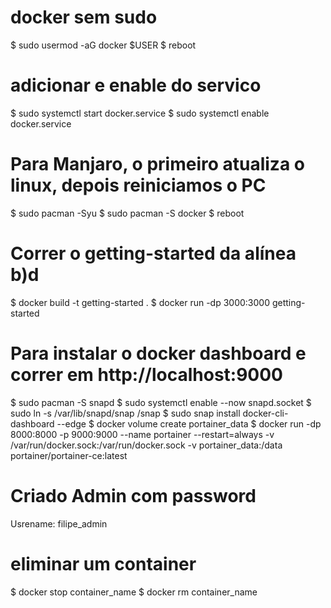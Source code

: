 # docker sem sudo
$ sudo usermod -aG docker $USER
$ reboot

# adicionar e enable do servico
$ sudo systemctl start docker.service
$ sudo systemctl enable docker.service

# Para Manjaro, o primeiro atualiza o linux, depois reiniciamos o PC
$ sudo pacman -Syu 
$ sudo pacman -S docker
$ reboot

# Correr o getting-started da alínea b)d
$ docker build -t getting-started .
$ docker run -dp 3000:3000 getting-started

# Para instalar o docker dashboard e correr em http://localhost:9000
$ sudo pacman -S snapd
$ sudo systemctl enable --now snapd.socket
$ sudo ln -s /var/lib/snapd/snap /snap
$ sudo snap install docker-cli-dashboard --edge
$ docker volume create portainer_data
$ docker run -dp 8000:8000 -p 9000:9000 --name portainer --restart=always -v /var/run/docker.sock:/var/run/docker.sock -v portainer_data:/data portainer/portainer-ce:latest

# Criado Admin com password
Usrename: filipe_admin

# eliminar um container
$ docker stop container_name
$ docker rm container_name